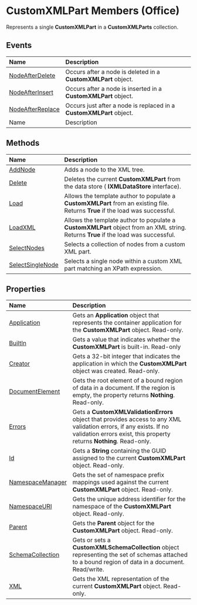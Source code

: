 
# CustomXMLPart Members (Office)
Represents a single  **CustomXMLPart** in a **CustomXMLParts** collection.

## Events



|**Name**|**Description**|
|:-----|:-----|
| [NodeAfterDelete](430d2eed-afc3-8798-1478-2146351cefcc.md)|Occurs after a node is deleted in a  **CustomXMLPart** object.|
| [NodeAfterInsert](7ea1ce05-9992-608b-bac9-95f5d80ff586.md)|Occurs after a node is inserted in a  **CustomXMLPart** object.|
| [NodeAfterReplace](acb4a1d6-7928-5f6b-938a-1e56ea3db1b3.md)|Occurs just after a node is replaced in a  **CustomXMLPart** object.|
|Name|Description|

## Methods



|**Name**|**Description**|
|:-----|:-----|
| [AddNode](c316ebd0-e7e8-0ac2-603e-c298da23444d.md)|Adds a node to the XML tree.|
| [Delete](2f5b0556-9807-8224-8b3a-e202163fc3e5.md)|Deletes the current  **CustomXMLPart** from the data store ( **IXMLDataStore** interface).|
| [Load](f4d50c05-15bd-ccce-6198-9d6be401b29b.md)|Allows the template author to populate a  **CustomXMLPart** from an existing file. Returns **True** if the load was successful.|
| [LoadXML](efdbb098-48ec-1c64-9d9d-b0a64a5c3753.md)|Allows the template author to populate a  **CustomXMLPart** object from an XML string. Returns **True** if the load was successful.|
| [SelectNodes](c220c535-ac3f-cdba-5b1b-b608ed2eb8e4.md)|Selects a collection of nodes from a custom XML part.|
| [SelectSingleNode](2bd4c25b-d4e6-08db-b2ce-c74adf16336f.md)|Selects a single node within a custom XML part matching an XPath expression.|

## Properties



|**Name**|**Description**|
|:-----|:-----|
| [Application](0f5fadce-288b-d8f3-3e78-da8f44fdb14a.md)|Gets an  **Application** object that represents the container application for the **CustomXMLPart** object. Read-only.|
| [BuiltIn](e630fe24-7aa3-3a84-c1a4-2b8a10bbbd25.md)|Gets a value that indicates whether the  **CustomXMLPart** is built-in. Read-only|
| [Creator](0618751d-762d-62ba-249e-ed582c07fd61.md)|Gets a 32-bit integer that indicates the application in which the  **CustomXMLPart** object was created. Read-only.|
| [DocumentElement](87e7eee5-ed09-08c2-a020-9505c70fbbbc.md)|Gets the root element of a bound region of data in a document. If the region is empty, the property returns  **Nothing**. Read-only.|
| [Errors](0b95f9fa-0efa-08aa-2fbd-27a726ce4290.md)|Gets a  **CustomXMLValidationErrors** object that provides access to any XML validation errors, if any exists. If no validation errors exist, this property returns **Nothing**. Read-only.|
| [Id](6e19eadb-154b-381a-6655-f6f93b6d4f0b.md)|Gets a  **String** containing the GUID assigned to the current **CustomXMLPart** object. Read-only.|
| [NamespaceManager](4afc4dc8-32d5-c632-fd9a-f2bf46c72458.md)|Gets the set of namespace prefix mappings used against the current  **CustomXMLPart** object. Read-only.|
| [NamespaceURI](1d495cd6-ff62-7db6-dbcf-c3afff8cde0b.md)|Gets the unique address identifier for the namespace of the  **CustomXMLPart** object. Read-only.|
| [Parent](024c2fd5-81fc-fcdd-c5e5-b65fc2434a79.md)|Gets the  **Parent** object for the **CustomXMLPart** object. Read-only.|
| [SchemaCollection](6976e6c3-8ae6-b342-5dd7-7eaaa2e902b5.md)|Gets or sets a  **CustomXMLSchemaCollection** object representing the set of schemas attached to a bound region of data in a document. Read/write.|
| [XML](0786876f-42bd-b6db-81b1-a05d9fa4558b.md)|Gets the XML representation of the current  **CustomXMLPart** object. Read-only.|
